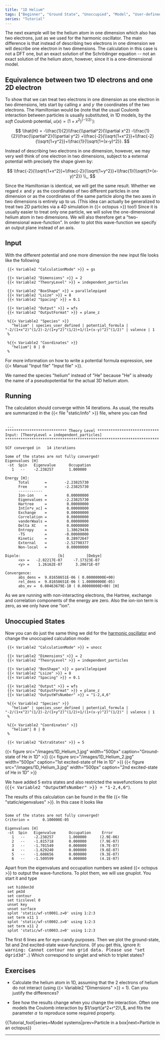 ```yaml
---
title: "1D Helium"
tags: ["Beginner", "Ground State", "Unoccupied", "Model", "User-defined Species", "Independent Particles", "Visualization"]
series: "Tutorial"
---
```



The next example will be the helium atom in one dimension which also has two electrons, just as we used for the harmonic oscillator. The main difference is that instead of describing two electrons in one dimension we will describe one electron in two dimensions. The calculation in this case is not a DFT one, but an exact solution of the Schrödinger equation -- not an exact solution of the helium atom, however, since it is a one-dimensional model.

##  Equivalence between two 1D electrons and one 2D electron  

To show that we can treat two electrons in one dimension as one electron in two dimensions, lets start by calling $x\,$ and $y\,$ the coordinates of the two electrons. The Hamiltonian would be (note that the usual Coulomb interaction between particles is usually substituted, in 1D models, by the <i>soft Coulomb</i> potential, $u(x)=(1+x^2)^{(-1/2)}\,$):

$$
  \\hat{H} = -\\frac{1}{2}\\frac{\\partial^2}{\\partial x^2}
            -\\frac{1}{2}\\frac{\\partial^2}{\\partial y^2}    
  +\\frac{-2}{\\sqrt{1+x^2}}+\\frac{-2}{\\sqrt{1+y^2}}+\\frac{1}{\\sqrt{1+(x-y)^2}}.
$$

Instead of describing two electrons in one dimension, however, we may very well think of one electron in two dimensions,
subject to a external potential with precisely the shape given by:

$$
  \\frac{-2}{\\sqrt{1+x^2}}+\\frac{-2}{\\sqrt{1+y^2}}+\\frac{1}{\\sqrt{1+(x-y)^2}}
  \\,,
$$

Since the Hamiltonian is identical, we will get the same result. Whether we regard $x\,$ and $y\,$ as the coordinates of two different particles in one dimension or as the coordinates of the same particle along the two axes in two dimensions is entirely up to us. (This idea can actually be generalized to treat two 2D particles via a 4D simulation in {{< octopus >}} too!) Since it is usually easier to treat only one particle, we will solve the one-dimensional helium atom in two dimensions. We will also therefore get a "two-dimensional wave-function". In order to plot this wave-function we specify an output plane instead of an axis.

##  Input  

With the different potential and one more dimension the new input file looks like the following

```text
 {{< Variable2 "CalculationMode" >}} = gs
 
 {{< Variable2 "Dimensions" >}} = 2
 {{< Variable2 "TheoryLevel" >}} = independent_particles
 
 {{< Variable2 "BoxShape" >}} = parallelepiped
 {{< Variable2 "Lsize" >}} = 8
 {{< Variable2 "Spacing" >}} = 0.1
 
 {{< Variable2 "Output" >}} = wfs
 {{< Variable2 "OutputFormat" >}} = plane_z
 
 %{{< Variable2 "Species" >}}
   "helium" | species_user_defined | potential_formula | "-2/(1+x^2)^(1/2)-2/(1+y^2)^(1/2)+1/(1+(x-y)^2)^(1/2)" | valence | 1
 %
 
 %{{< Variable2 "Coordinates" >}}
   "helium"| 0 | 0
 %
```

For more information on how to write a potential formula expression, see {{< Manual "Input file" "Input file" >}}.

We named the species "helium" instead of "He" because "He" is already the name of a pseudopotential for the actual 3D helium atom.

##  Running  

The calculation should converge within 14 iterations. As usual, the results are summarized in the {{< file "static/info" >}} file, where you can find

```text

 ...
**************************** Theory Level ****************************
Input: [TheoryLevel = independent_particles]
**********************************************************************

SCF converged in   14 iterations

Some of the states are not fully converged!
Eigenvalues [H]
 -st  Spin   Eigenvalue      Occupation
   1   --    -2.238257       1.000000

Energy [H]:
      Total       =        -2.23825730
      Free        =        -2.23825730
      -----------
      Ion-ion     =         0.00000000
      Eigenvalues =        -2.23825730
      Hartree     =         0.00000000
      Int[n*v_xc] =         0.00000000
      Exchange    =         0.00000000
      Correlation =         0.00000000
      vanderWaals =         0.00000000
      Delta XC    =         0.00000000
      Entropy     =         1.38629436
      -TS         =        -0.00000000
      Kinetic     =         0.28972647
      External    =        -2.52798377
      Non-local   =         0.00000000

Dipole:                 [b]          [Debye]
      <x> =   -2.82217E-07     -7.17323E-07
      <y> =    1.26162E-07      3.20671E-07

Convergence:
      abs_dens =  9.81658651E-06 ( 0.00000000E+00)
      rel_dens =  9.81658651E-06 ( 1.00000000E-05)
      abs_ev =  6.00463679E-10 ( 0.00000000E+00) [H]
```
</pre>

As we are running with non-interacting electrons, the Hartree, exchange and correlation components of the energy are zero. Also the ion-ion term is zero, as we only have one "ion".

##  Unoccupied States  

Now you can do just the same thing we did for the [harmonic oscillator](../1D_Harmonic_Oscillator) and change the unoccupied calculation mode:

```text
 {{< Variable2 "CalculationMode" >}} = unocc
 
 {{< Variable2 "Dimensions" >}} = 2
 {{< Variable2 "TheoryLevel" >}} = independent_particles
 
 {{< Variable2 "BoxShape" >}} = parallelepiped
 {{< Variable2 "Lsize" >}} = 8
 {{< Variable2 "Spacing" >}} = 0.1
 
 {{< Variable2 "Output" >}} = wfs
 {{< Variable2 "OutputFormat" >}} = plane_z
 {{< Variable2 "OutputWfsNumber" >}} = "1-2,4,6"
 
 %{{< Variable2 "Species" >}}
   "helium" | species_user_defined | potential_formula | "-2/(1+x^2)^(1/2)-2/(1+y^2)^(1/2)+1/(1+(x-y)^2)^(1/2)" | valence | 1
 %
 
 %{{< Variable2 "Coordinates" >}}
   "helium"| 0 | 0
 %
 
 {{< Variable2 "ExtraStates" >}} = 5
```

{{< figure src="/images/1D_Helium_1.jpg" width="500px" caption="Ground-state of He in 1D" >}}
{{< figure src="/images/1D_Helium_2.jpg" width="500px" caption="1st excited-state of He in 1D" >}}
{{< figure src="/images/1D_Helium_3.jpg" width="500px" caption="2nd excited-state of He in 1D" >}}

We have added 5 extra states and also restricted the wavefunctions to plot (<tt>{{< Variable2 "OutputWfsNumber" >}} = "1-2,4,6"</tt>).

The results of this calculation can be found in the file {{< file "static/eigenvalues" >}}. In this case it looks like

```text

Some of the states are not fully converged!
Criterion =      0.100000E-05

Eigenvalues [H]
 -st  Spin   Eigenvalue      Occupation     Error
   1   --    -2.238257       1.000000      (2.9E-06)
   2   --    -1.815718       0.000000      (7.9E-07)
   3   --    -1.701549       0.000000      (9.7E-07)
   4   --    -1.629240       0.000000      (9.6E-07)
   5   --    -1.608656       0.000000      (9.3E-07)
   6   --    -1.509599       0.000000      (4.1E-07)
```
</pre>

Apart from the eigenvalues and occupation numbers we asked {{< octopus >}} to output the wave-functions. To plot them, we will use gnuplot. You start it and type

```text
 set hidden3d
 set pm3d
 set contour
 set ticslevel 0
 unset key
 unset surface
 splot 'static/wf-st0001.z=0' using 1:2:3
 set term x11 1
 splot 'static/wf-st0002.z=0' using 1:2:3
 set term x11 2
 splot 'static/wf-st0003.z=0' using 1:2:3
```

The first 6 lines are for eye-candy purposes. Then we plot the ground-state, 1st and 2nd excited-state wave-functions. (If you get this, ignore it: <tt>warning: Cannot contour non grid data. Please use "set dgrid3d".</tt>) Which correspond to singlet and which to triplet states?

##  Exercises  

* Calculate the helium atom in 1D, assuming that the 2 electrons of helium do not interact (using {{< Variable2 "Dimensions" >}} = 1). Can you justify the differences?

* See how the results change when you change the interaction. Often one models the Coulomb interaction by $1/\sqrt{a^2+r^2}\,$, and fits the parameter $a\,$ to reproduce some required property.

{{Tutorial_foot|series=Model systems|prev=Particle in a box|next=Particle in an octopus}}








---------------------------------------------
